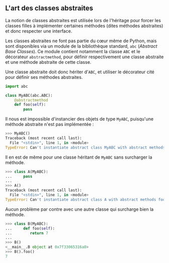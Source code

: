 ## L'art des classes abstraites

La notion de classes abstraites est utilisée lors de l'héritage pour forcer les classes filles à implémenter certaines méthodes (dites méthodes abstraites) et donc respecter une interface.

Les classes abstraites ne font pas partie du cœur même de Python, mais sont disponibles via un module de la bibliothèque standard, `abc` (*Abstract Base Classes*).
Ce module contient notamment la classe `ABC` et le décorateur `abstractmethod`, pour définir respectivement une classe abstraite et une méthode abstraite de cette classe.

Une classe abstraite doit donc hériter d'`ABC`, et utiliser le décorateur cité pour définir ses méthodes abstraites.

```python
import abc

class MyABC(abc.ABC):
    @abstractmethod
    def foo(self):
        pass
```

Il nous est impossible d'instancier des objets de type `MyABC`, puisqu'une méthode abstraite n'est pas implémentée :

```python
>>> MyABC()
Traceback (most recent call last):
  File "<stdin>", line 1, in <module>
TypeError: Can't instantiate abstract class MyABC with abstract methods foo
```

Il en est de même pour une classe héritant de `MyABC` sans surcharger la méthode.

```python
>>> class A(MyABC):
...     pass
...
>>> A()
Traceback (most recent call last):
  File "<stdin>", line 1, in <module>
TypeError: Can't instantiate abstract class A with abstract methods foo
```

Aucun problème par contre avec une autre classe qui surcharge bien la méthode.

```python
>>> class B(MyABC):
...     def foo(self):
...        return 7
...
>>> B()
<__main__.B object at 0x7f33065316a0>
>>> B().foo()
7
```
